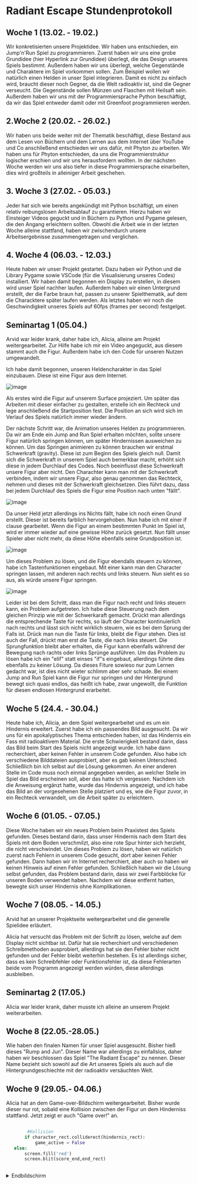 # Radiant Escape Stundenprotokoll

<h2>Woche 1 (13.02. - 19.02.)</h2>

  
  Wir konkretisierten unsere Projektidee. Wir haben uns entschieden, ein Jump'n'Run Spiel zu programmieren. Zuerst haben wir uns eine grobe Grundidee (hier Hyperlink zur Grundidee) überlegt, die das Design unseres Spiels bestimmt. Außerdem haben wir uns überlegt, welche Gegenstände und Charaktere im Spiel vorkommen sollen. Zum Beispiel wollen wir natürlich einen Helden in unser Spiel integrieren. Damit es nicht zu einfach wird, braucht dieser noch Gegner, da die Welt radioaktiv ist, sind die Gegner verseucht. Die Gegenstände sollen Münzen und Flaschen mit Heilsaft sein. 
  Außerdem haben wir uns mit der Programmiersprache Python beschäftigt, da wir das Spiel entweder damit oder mit Greenfoot programmieren werden.
 <h2>2.Woche 2 (20.02. - 26.02.)</h2>
  
  Wir haben uns beide weiter mit der Thematik beschäftigt, diese Bestand aus dem Lesen von Büchern und dem Lernen aus dem Internet über YouTube und Co anschließend entschieden wir uns dafür, mit Phyton zu arbeiten. Wir haben uns für Phyton entschieden, da uns die Programmierstruktur logischer erschien und wir uns herausfordern wollten. In der nächsten Woche werden wir uns also tiefer in diese Programmiersprache einarbeiten, dies wird großteils in alleiniger Arbeit geschehen.
  
  <h2>3. Woche 3 (27.02. - 05.03.)</h2>
  Jeder hat sich wie bereits angekündigt mit Python bschäftigt, um einen relativ reibungslosen Arbeitsablauf zu garantieren. Hierzu haben wir Einsteiger Videos geguckt und in Büchern zu Python und Pygame gelesen, die den Angang erleichtern sollten. Obwohl die Arbeit wie in der letzten Woche alleine stattfand, haben wir zwischendurch unsere Arbeitsergebnisse zusammengetragen und verglichen.
  
<h2>4. Woche 4 (06.03. - 12.03.)</h2>

Heute haben wir unser Projekt gestartet. Dazu haben wir Python und die Library Pygame sowie VSCode (für die Visualisierung unseres Codes) installiert. 
Wir haben damit begonnen ein Display zu erstellen, in diesem wird unser Spiel nachher laufen. Außerdem haben wir einen Untergrund erstellt, der die Farbe braun hat, passen zu unserer Spielthematik, auf dem die Characktere später laufen werden. Als letztes haben wir noch die Geschwindigkeit unseres Spiels auf 60fps (frames per second) festgelget.

<h2> Seminartag 1 (05.04.)</h2>

Arvid war leider krank, daher habe ich, Alicia, alleine am Projekt weitergearbeitet. Zur Hilfe habe ich mir ein Video angeguckt, aus diesem stammt auch die Figur. Außerdem habe ich den Code für unseren Nutzen umgewandelt.

Ich habe damit begonnen, unseren Heldencharakter in das Spiel einzubauen. Diese ist eine Figur aus dem Internet. 

![image](https://user-images.githubusercontent.com/111736084/233835663-19765f3c-5403-44cc-8d7f-1e1ffc6ab41c.png)

Als erstes wird die Figur auf unserem Surface projeziert. Um später das Arbeiten mit dieser einfacher zu gestalten, erstelle ich ein Rechteck und lege anschließend die Startposition fest. Die Position an sich wird sich im Verlauf des Spiels natürlich immer wieder ändern. 

Der nächste Schritt war, die Animation unseres Helden zu programmieren. Da wir am Ende ein Jump and Run Spiel erhalten möchten, sollte unsere Figur natürlich springen können, um später Hindernissen ausweichen zu können. 
Um das Springen animieren zu können brauchen wir erstmal Schwerkraft (gravity). Diese ist zum Beginn des Spiels gleich null. Damit sich die Schwerkraft in unserem Spiel auch bemerkbar macht, erhöht sich diese in jedem Durchlauf des Codes. Noch beeinflusst diese Schwerkraft unsere Figur aber nicht. Den Charachter kann man mit der Schwerkraft verbinden, indem wir unsere Figur, also genau genommen das Rechteck, nehmen und dieses mit der Schwerkraft gleichsetzen. Dies führt dazu, dass bei jedem Durchlauf des Spiels die Figur eine Position nach unten "fällt".

![image](https://user-images.githubusercontent.com/111736084/233837279-4c6138f2-6460-42a8-a74f-7399775bc958.png)


Da unser Held jetzt allerdings ins Nichts fällt, habe ich noch einen Grund erstellt. Dieser ist bereits farblich hervorgehoben. Nun habe ich mit einer if clause gearbeitet. Wenn die Figur an einem bestimmten Punkt im Spiel ist, wird er immer wieder auf eine gewisse Höhe zurück gesetzt. Nun fällt unser Spieler aber nicht mehr, da diese Höhe ebenfalls seine Grundposition ist. 

![image](https://user-images.githubusercontent.com/111736084/233837325-d3eda724-6aaa-4b5b-881f-5fdc5f7b5c10.png)


Um dieses Problem zu lösen, und die Figur ebendalls steuern zu können, habe ich Tastenfunktionen eingebaut. Mit einer kann man den Character springen lassen, mit anderen nach rechts und links steuern. Nun sieht es so aus, als würde unsere Figur springen.

![image](https://user-images.githubusercontent.com/111736084/233837348-5a2858b9-096c-4d67-a333-12354f2d686b.png)

Leider ist bei dem Schritt, dass man die Figur nach recht und links steuern kann, ein Problem aufgetreten. Ich habe diese Steuerung nach dem gleichen Prinzip wie mit der Schwerkaraft gemacht. Drückt man allerdings die entsprechende Taste für rechts, so läuft der Character kontinuierlich nach rechts und lässt sich nicht wirklich steuern, wie es bei dem Sprung der Falls ist. Drück man nun die Taste für links, bleibt die Figur stehen. Dies ist auch der Fall, drückt man erst die Taste, die nach links steuert. Die Sprungfunktion bleibt aber erhalten, die Figur kann ebenfalls während der Bewegung nach rachts oder links Sprünge ausführen.  Um das Problem zu lösen habe ich ein "elif" statt einses "if"s eingebaut, allerdings führte dies ebenfalls zu keiner Lösung. Da dieses Fiture sowieso nur zum Lernen gedacht war, ist dies nicht wieter schlimm aber sehr schade. Bei einem Jump and Run Spiel kann die Figur nur springen und der Hintergrund bewegt sich quasi endlos, das heißt ich habe, zwar ungewollt, die Funktion für diesen endlosen Hintergrund erarbeitet.

<h2>Woche 5 (24.4. - 30.04.)</h2>

Heute habe ich, Alicia, an dem Spiel weitergearbeitet und es um ein Hindernis erweitert. 
Zuerst habe ich ein passendes Bild ausgesucht. Da wir uns für ein apokalyptisches Thema entschieden haben, ist das Hindernis ein Fass mit radioaktivem Material. Die erste Schwierigkeit bestand darin, dass das Bild beim Start des Spiels nicht angezeigt wurde. Ich habe dann recherchiert, aber keinen Fehler in unserem Code gefunden. Also habe ich verschiedene Bilddateien ausprobiert, aber es gab keinen Unterschied. Schließlich bin ich selbst auf die Lösung gekommen. An einer anderen Stelle im Code muss noch einmal angegeben werden, an welcher Stelle im Spiel das Bild erscheinen soll, aber das hatte ich vergessen. Nachdem ich die Anweisung ergänzt hatte, wurde das Hindernis angezeigt, und ich habe das Bild an der vorgesehenen Stelle platziert und es, wie die Figur zuvor, in ein Rechteck verwandelt, um die Arbeit später zu erleichtern.

<h2>Woche 6 (01.05. - 07.05.) </h2>

Diese Woche haben wir ein neues Problem beim Praxistest des Spiels gefunden. 
Dieses bestand darin, dass unser Hindernis nach dem Start des Spiels mit dem Boden verschmilzt, also eine rote Spur hinter sich herzieht, die nicht verschwindet. Um dieses Problem zu lösen, haben wir natürlich zuerst nach Fehlern in unserem Code gesucht, dort aber keinen Fehler gefunden. Dann haben wir im Internet recherchiert, aber auch so haben wir keinen Hinweis auf einen Fehler gefunden. Schließlich haben wir die Lösung selbst gefunden, das Problem bestand darin, dass wir zwei Farbblöcke für unseren Boden verwendet haben. Nachdem wir diese entfernt hatten, bewegte sich unser Hindernis ohne Komplikationen. 

<h2>Woche 7 (08.05. - 14.05.)</h2>

Arvid hat an unserer Projektseite weitergearbeitet und die generelle Spielidee erläutert.

Alicia hat versucht das Problem mit der Schrift zu lösen, welche auf dem Display nicht sichtbar ist. Dafür hat sie recherchiert und verschiedenen Schreibmethoden ausprobiert, allerdings hat sie den Fehler bisher nicht gefunden und der Fehler bleibt weiterhin bestehen. Es ist allerdings sicher, dass es kein Schreibfehler oder Funktionsfehler ist, da diese Fehlerarten beide vom Programm angezeigt werden würden, diese allerdings ausbleiben.

<h2>Seminartag 2 (17.05.)</h2>
Alicia war leider krank, daher musste ich alleine an unserem Projekt weiterarbeiten.

<h2>Woche 8 (22.05.-28.05.)</h2>

Wie haben den finalen Namen für unser Spiel ausgesucht. Bisher hieß dieses "Rump and Jun". Dieser Name war allerdings zu einfallslos, daher haben wir beschlossen das Spiel "The Radiant Escape" zu nennen. Dieser Name bezieht sich sowohl auf die Art unseres Spiels als auch auf die Hintergrundgeschiechte mit der radioaktiv versäuchten Welt.

<h2>Woche 9 (29.05.- 04.06.)</h2>

Alicia hat an dem Game-over-Bildschirm weitergearbeitet. Bisher wurde dieser nur rot, sobald eine Kollision zwischen der Figur un dem Hinderniss stattfand. Jetzt zeigt er auch "Game over!" an.

 ```python
  
         #Kollision
        if character_rect.colliderect(hindernis_rect): 
            game_active = False
    else:
        screen.fill('red')
        screen.blit(score_end,end_rect)  
  
  ``` 

<details><summary>Endbildschirm</summary>
  
 ![image](https://github.com/aliceimwonderland/projekt/assets/111736084/ffc4b25e-3eb0-4137-b4d9-f80150df7551)
  
  </details>


